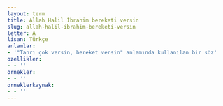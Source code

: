 ```yaml
---
layout: term
title: Allah Halil İbrahim bereketi versin
slug: allah-halil-ibrahim-bereketi-versin
letter: A
lisan: Türkçe
anlamlar:
- '"Tanrı çok versin, bereket versin" anlamında kullanılan bir söz'
ozellikler:
- - ''
ornekler:
- - ''
orneklerkaynak:
- - ''
---
```


